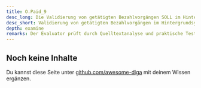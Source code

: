 ```yaml
---
title: O.Paid_9
desc_long: Die Validierung von getätigten Bezahlvorgängen SOLL im Hintergrundsystem vorgenommen werden.
desc_short: Validierung von getätigten Bezahlvorgängen im Hintergrundsystem.
depth: examine
remarks: Der Evaluator prüft durch Quelltextanalyse und praktische Tests, ob die Anwendung eigenständig Bezahlungen validiert und beispielsweise kostenpflichtige Funktionen freischalten kann.
---
```


## Noch keine Inhalte

Du kannst diese Seite unter [github.com/awesome-diga](https://github.com/awesome-diga/tr-faq) mit deinem Wissen ergänzen.
